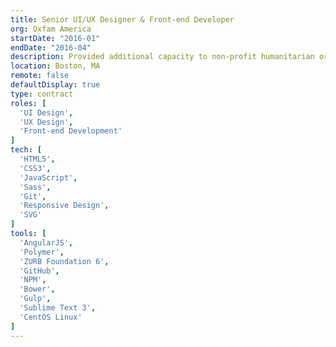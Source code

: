 ```yaml
---
title: Senior UI/UX Designer & Front-end Developer
org: Oxfam America
startDate: "2016-01"
endDate: "2016-04"
description: Provided additional capacity to non-profit humanitarian org. Helped build componentized UI as part of transition from print-only to web-first publication, w/focus on elegant reading experience, social engagement, driving donations. Advised in-house team on responsive best practices and design/development workflow.
location: Boston, MA
remote: false
defaultDisplay: true
type: contract
roles: [
  'UI Design',
  'UX Design',
  'Front-end Development'
]
tech: [
  'HTML5',
  'CSS3',
  'JavaScript',
  'Sass',
  'Git',
  'Responsive Design',
  'SVG'
]
tools: [
  'AngularJS',
  'Polymer',
  'ZURB Foundation 6',
  'GitHub',
  'NPM',
  'Bower',
  'Gulp',
  'Sublime Text 3',
  'CentOS Linux'
]
---
```

